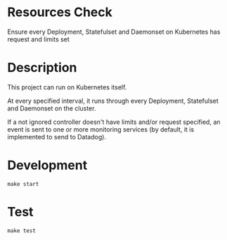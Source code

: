 Resources Check
=================

Ensure every Deployment, Statefulset and Daemonset on Kubernetes has request and limits set

# Description

This project can run on Kubernetes itself. 

At every specified interval, it runs through every Deployment, Statefulset and Daemonset on the cluster. 

If a not ignored controller doesn't have limits and/or request specified, an event is sent to one or more monitoring services (by default, it is implemented to send to Datadog).

# Development

`make start`

# Test

`make test`
